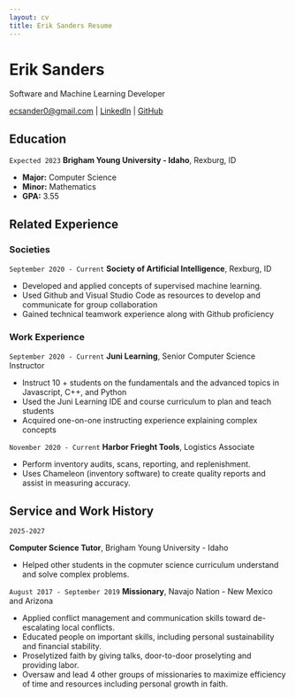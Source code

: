 ```yaml
---
layout: cv
title: Erik Sanders Resume
---
```

# Erik Sanders
Software and Machine Learning Developer

<div id="webaddress">
<a href="ecsander0@gmail.com">ecsander0@gmail.com</a>
| <a href="https://www.linkedin.com/in/ecsander0/">LinkedIn</a>
| <a href="https://github.com/ecSanders">GitHub</a>
</div>

<!-- https://www.monique.tech/the-art-of-markdown -->

## Education

`Expected 2023`
__Brigham Young University - Idaho__, Rexburg, ID

- **Major:** Computer Science
- **Minor:** Mathematics
- **GPA:** 3.55


## Related Experience

### Societies

`September 2020 - Current`
__Society of Artificial Intelligence__, Rexburg, ID

- Developed and applied concepts of supervised machine learning. 
- Used Github and Visual Studio Code as resources to develop and communicate for group collaboration
- Gained technical teamwork experience along with Github proficiency

### Work Experience

`September 2020 - Current`
__Juni Learning__, Senior Computer Science Instructor

- Instruct 10 + students on the fundamentals and the advanced topics in Javascript, C++, and Python
- Used the Juni Learning IDE and course curriculum to plan and teach students
- Acquired one-on-one instructing experience explaining complex concepts


`November 2020 - Current`
__Harbor Frieght Tools__, Logistics Associate

- Perform inventory audits, scans, reporting, and replenishment.
- Uses Chameleon (inventory software) to create quality reports and assist in measuring accuracy.

## Service and Work History

`2025-2027`

__Computer Science Tutor__, Brigham Young University - Idaho
- Helped other students in the copmuter science curriculum understand and solve complex problems.

`August 2017 - September 2019`
__Missionary__, Navajo Nation - New Mexico and Arizona

- Applied conflict management and communication skills toward de-escalating local conflicts.
- Educated people on important skills, including personal sustainability and financial stability.
- Proselytized faith by giving talks, door-to-door proselyting and providing labor.
- Oversaw and lead 4 other groups of missionaries to maximize efficiency of time and resources including personal growth in faith.



<!-- ### Footer

Last updated: March 25 -->


